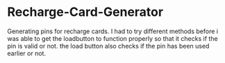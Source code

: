 # Recharge-Card-Generator
Generating pins for recharge cards.
I had to try different methods before i was able to get the loadbutton to function properly so that it checks if the pin is valid or not.
the load button also checks if the pin has been used earlier or not.
